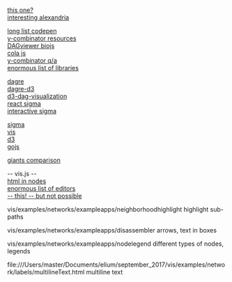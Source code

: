[this one?](https://github.com/almende/vis/issues/237)  
[interesting alexandria](http://app.flowpro.io/flow/#/wikipedia/Alexandria)
  
[long list codepen](https://codepen.io/c0deMonkey/pen/XbGbjK)  
[y-combinator resources](https://news.ycombinator.com/item?id=9325411)  
[DAGviewer biojs](https://www.ncbi.nlm.nih.gov/pmc/articles/PMC3945768/)  
[cola js](http://marvl.infotech.monash.edu/webcola/)  
[y-combinator q/a](https://news.ycombinator.com/item?id=7594292)  
[enormous list of libraries](https://github.com/anvaka/graph-drawing-libraries)  
    
[dagre](https://github.com/cpettitt/dagre)  
[dagre-d3](https://github.com/cpettitt/dagre-d3)  
[d3-dag-visualization](https://github.com/nickholub/d3-dag-visualization)  
[react sigma]()  
[interactive sigma](https://github.com/almende/vis/issues/857)  
  
[sigma](http://sigmajs.org)  
[vis]()  
[d3]()  
[gojs](https://github.com/NorthwoodsSoftware/GoJS)  
  
[giants comparison](https://www.georg-hackenberg.de/posts/2015_12_21_javascript_graph_libraries_cytoscape_sigma_d3/)  

-- vis.js --  
[html in nodes](http://visjs.org/examples/network/nodeStyles/imagesWithBorders.html)  
[enormous list of editors](https://jgraph.github.io/mxgraph/javascript/index.html)  
[-- this! -- but not possible](https://github.com/almende/vis/issues/1699)  

vis/examples/networks/exampleapps/neighborhoodhighlight
	highlight sub-paths

vis/examples/networks/exampleapps/disassembler
	arrows, text in boxes

vis/examples/networks/exampleapps/nodelegend
	different types of nodes, legends

file:///Users/master/Documents/elium/september_2017/vis/examples/network/labels/multilineText.html
	multiline text